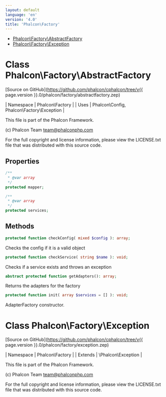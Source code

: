 ```yaml
---
layout: default
language: 'en'
version: '4.0'
title: 'Phalcon\Factory'
---
```


* [Phalcon\Factory\AbstractFactory](#factory-abstractfactory)
* [Phalcon\Factory\Exception](#factory-exception)
        
<h1 id="factory-abstractfactory">Class Phalcon\Factory\AbstractFactory</h1>

[Source on GitHub](https://github.com/phalcon/cphalcon/tree/v{{ page.version }}.0/phalcon/factory/abstractfactory.zep)

| Namespace  | Phalcon\Factory |
| Uses       | Phalcon\Config, Phalcon\Factory\Exception |

This file is part of the Phalcon Framework.

(c) Phalcon Team <team@phalconphp.com>

For the full copyright and license information, please view the LICENSE.txt
file that was distributed with this source code.


## Properties
```php
/**
 * @var array
 */
protected mapper;

/**
 * @var array
 */
protected services;

```

## Methods
```php
protected function checkConfig( mixed $config ): array;
```
Checks the config if it is a valid object


```php
protected function checkService( string $name ): void;
```
Checks if a service exists and throws an exception


```php
abstract protected function getAdapters(): array;
```
Returns the adapters for the factory


```php
protected function init( array $services = [] ): void;
```
AdapterFactory constructor.



        
<h1 id="factory-exception">Class Phalcon\Factory\Exception</h1>

[Source on GitHub](https://github.com/phalcon/cphalcon/tree/v{{ page.version }}.0/phalcon/factory/exception.zep)

| Namespace  | Phalcon\Factory |
| Extends    | \Phalcon\Exception |

This file is part of the Phalcon Framework.

(c) Phalcon Team <team@phalconphp.com>

For the full copyright and license information, please view the LICENSE.txt
file that was distributed with this source code.

